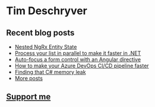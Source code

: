 # Tim Deschryver

<!-- prettier-ignore-start -->
<!-- BLOG:START -->

## Recent blog posts

- [Nested NgRx Entity State](https://timdeschryver.dev/blog/nested-ngrx-entity-state)
- [Process your list in parallel to make it faster in .NET](https://timdeschryver.dev/blog/process-your-list-in-parallel-to-make-it-faster-in-dotnet)
- [Auto-focus a form control with an Angular directive](https://timdeschryver.dev/blog/auto-focus-a-form-control-with-an-angular-directive)
- [How to make your Azure DevOps CI/CD pipeline faster](https://timdeschryver.dev/blog/how-to-make-your-azure-devops-ci-cd-pipeline-faster)
- [Finding that C# memory leak](https://timdeschryver.dev/blog/finding-that-csharp-memory-leak)
- [More posts](https://timdeschryver.dev/blog)

<!-- BLOG:END -->
<!-- prettier-ignore-end -->

## [Support me](https://www.paypal.com/donate/?hosted_button_id=59M5TFPQJS8SQ)
